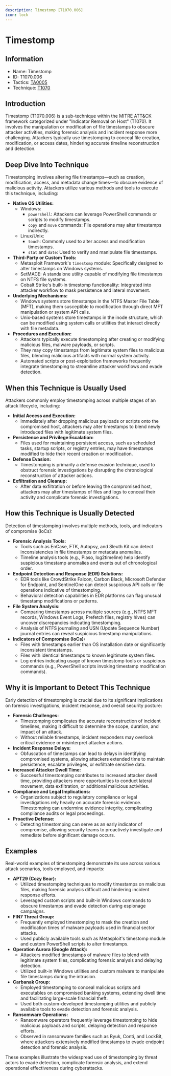```yaml
---
description: Timestomp [T1070.006]
icon: lock
---
```


# Timestomp

## Information

- Name: Timestomp
- ID: T1070.006
- Tactics: [TA0005](../TA0005/TA0005.md)
- Technique: [T1070](T1070.md)

## Introduction

Timestomp (T1070.006) is a sub-technique within the MITRE ATT\&CK framework categorized under "Indicator Removal on Host" (T1070). It involves the manipulation or modification of file timestamps to obscure attacker activities, making forensic analysis and incident response more challenging. Attackers typically use timestomping to conceal file creation, modification, or access dates, hindering accurate timeline reconstruction and detection.

## Deep Dive Into Technique

Timestomping involves altering file timestamps—such as creation, modification, access, and metadata change times—to obscure evidence of malicious activity. Attackers utilize various methods and tools to execute this technique, including:

- **Native OS Utilities:**
  - Windows:
    - `powershell`: Attackers can leverage PowerShell commands or scripts to modify timestamps.
    - `copy` and `move` commands: File operations may alter timestamps indirectly.
  - Linux/Unix:
    - `touch`: Commonly used to alter access and modification timestamps.
    - `stat` and `date`: Used to verify and manipulate file timestamps.
- **Third-Party or Custom Tools:**
  - Metasploit Framework's `timestomp` module: Specifically designed to alter timestamps on Windows systems.
  - SetMACE: A standalone utility capable of modifying file timestamps on NTFS file systems.
  - Cobalt Strike's built-in timestomp functionality: Integrated into attacker workflow to mask persistence and lateral movement.
- **Underlying Mechanisms:**
  - Windows systems store timestamps in the NTFS Master File Table (MFT), making them susceptible to modification through direct MFT manipulation or system API calls.
  - Unix-based systems store timestamps in the inode structure, which can be modified using system calls or utilities that interact directly with file metadata.
- **Procedures and Execution:**
  - Attackers typically execute timestomping after creating or modifying malicious files, malware payloads, or scripts.
  - They may copy timestamps from legitimate system files to malicious files, blending malicious artifacts with normal system activity.
  - Automated scripts or post-exploitation frameworks frequently integrate timestomping to streamline attacker workflows and evade detection.

## When this Technique is Usually Used

Attackers commonly employ timestomping across multiple stages of an attack lifecycle, including:

- **Initial Access and Execution:**
  - Immediately after dropping malicious payloads or scripts onto the compromised host, attackers may alter timestamps to blend newly introduced files with legitimate system files.
- **Persistence and Privilege Escalation:**
  - Files used for maintaining persistent access, such as scheduled tasks, startup scripts, or registry entries, may have timestamps modified to hide their recent creation or modification.
- **Defense Evasion:**
  - Timestomping is primarily a defense evasion technique, used to obstruct forensic investigations by disrupting the chronological reconstruction of attacker actions.
- **Exfiltration and Cleanup:**
  - After data exfiltration or before leaving the compromised host, attackers may alter timestamps of files and logs to conceal their activity and complicate forensic investigations.

## How this Technique is Usually Detected

Detection of timestomping involves multiple methods, tools, and indicators of compromise (IoCs):

- **Forensic Analysis Tools:**
  - Tools such as EnCase, FTK, Autopsy, and Sleuth Kit can detect inconsistencies in file timestamps or metadata anomalies.
  - Timeline analysis tools (e.g., Plaso, log2timeline) help identify suspicious timestamp anomalies and events out of chronological order.
- **Endpoint Detection and Response (EDR) Solutions:**
  - EDR tools like CrowdStrike Falcon, Carbon Black, Microsoft Defender for Endpoint, and SentinelOne can detect suspicious API calls or file operations indicative of timestomping.
  - Behavioral detection capabilities in EDR platforms can flag unusual timestamp modifications or patterns.
- **File System Analysis:**
  - Comparing timestamps across multiple sources (e.g., NTFS MFT records, Windows Event Logs, Prefetch files, registry hives) can uncover discrepancies indicating timestomping.
  - Analysis of NTFS journaling and USN (Update Sequence Number) journal entries can reveal suspicious timestamp manipulations.
- **Indicators of Compromise (IoCs):**
  - Files with timestamps earlier than OS installation date or significantly inconsistent timestamps.
  - Files with identical timestamps to known legitimate system files.
  - Log entries indicating usage of known timestomp tools or suspicious commands (e.g., PowerShell scripts invoking timestamp modification commands).

## Why it is Important to Detect This Technique

Early detection of timestomping is crucial due to its significant implications on forensic investigations, incident response, and overall security posture:

- **Forensic Challenges:**
  - Timestomping complicates the accurate reconstruction of incident timelines, making it difficult to determine the scope, duration, and impact of an attack.
  - Without reliable timestamps, incident responders may overlook critical evidence or misinterpret attacker actions.
- **Incident Response Delays:**
  - Obfuscation of timestamps can lead to delays in identifying compromised systems, allowing attackers extended time to maintain persistence, escalate privileges, or exfiltrate sensitive data.
- **Increased Attacker Dwell Time:**
  - Successful timestomping contributes to increased attacker dwell time, providing attackers more opportunities to conduct lateral movement, data exfiltration, or additional malicious activities.
- **Compliance and Legal Implications:**
  - Organizations subject to regulatory compliance or legal investigations rely heavily on accurate forensic evidence. Timestomping can undermine evidence integrity, complicating compliance audits or legal proceedings.
- **Proactive Defense:**
  - Detecting timestomping can serve as an early indicator of compromise, allowing security teams to proactively investigate and remediate before significant damage occurs.

## Examples

Real-world examples of timestomping demonstrate its use across various attack scenarios, tools employed, and impacts:

- **APT29 (Cozy Bear):**
  - Utilized timestomping techniques to modify timestamps on malicious files, making forensic analysis difficult and hindering incident response efforts.
  - Leveraged custom scripts and built-in Windows commands to obscure timestamps and evade detection during espionage campaigns.
- **FIN7 Threat Group:**
  - Frequently employed timestomping to mask the creation and modification times of malware payloads used in financial sector attacks.
  - Used publicly available tools such as Metasploit's timestomp module and custom PowerShell scripts to alter timestamps.
- **Operation Aurora (Google Attack):**
  - Attackers modified timestamps of malware files to blend with legitimate system files, complicating forensic analysis and delaying detection.
  - Utilized built-in Windows utilities and custom malware to manipulate file timestamps during the intrusion.
- **Carbanak Group:**
  - Employed timestomping to conceal malicious scripts and executables on compromised banking systems, extending dwell time and facilitating large-scale financial theft.
  - Used both custom-developed timestomping utilities and publicly available tools to evade detection and forensic analysis.
- **Ransomware Operations:**
  - Ransomware operators frequently leverage timestomping to hide malicious payloads and scripts, delaying detection and response efforts.
  - Observed in ransomware families such as Ryuk, Conti, and LockBit, where attackers extensively modified timestamps to evade endpoint detection and forensic analysis.

These examples illustrate the widespread use of timestomping by threat actors to evade detection, complicate forensic analysis, and extend operational effectiveness during cyberattacks.
